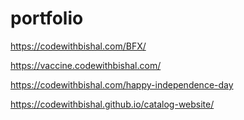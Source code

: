 # portfolio

https://codewithbishal.com/BFX/

https://vaccine.codewithbishal.com/

https://codewithbishal.com/happy-independence-day

https://codewithbishal.github.io/catalog-website/
